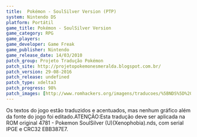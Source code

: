 ```yaml
---
title:  Pokémon - SoulSilver Version (PTP)
system: Nintendo DS
platform: Portátil
game_title: Pokémon - SoulSilver Version
game_category: RPG
game_players: 
game_developer: Game Freak
game_publisher: Nintendo
game_release_date: 14/03/2010
patch_group: Projeto Tradução Pokémon
patch_site: http://projetopokemonesmeralda.blogspot.com.br/
patch_version: 29-08-2016
patch_release: undefined
patch_type: xdelta3
patch_progress: 98%
patch_images: [http://www.romhackers.org/imagens/traducoes/%5BNDS%5D%20Pok%C3%A9mon%20-%20SoulSilver%20Version%20-%20PTP%20-%201.jpg,http://www.romhackers.org/imagens/traducoes/%5BNDS%5D%20Pok%C3%A9mon%20-%20SoulSilver%20Version%20-%20PTP%20-%202.jpg,http://www.romhackers.org/imagens/traducoes/%5BNDS%5D%20Pok%C3%A9mon%20-%20SoulSilver%20Version%20-%20PTP%20-%203.jpg]
---
```

Os textos do jogo estão traduzidos e acentuados, mas nenhum gráfico além da fonte do jogo foi editado.ATENÇÃO:Esta tradução deve ser aplicada na ROM original 4781 - Pokemon SoulSilver (U)(Xenophobia).nds, com serial IPGE e CRC32 EBB387E7.